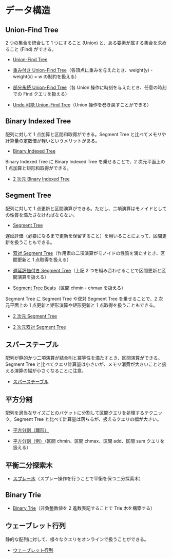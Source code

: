 # データ構造

## Union-Find Tree

2 つの集合を統合して 1 つにすること (Union) と、ある要素が属する集合を求めること (Find) ができる。

- [Union-Find Tree](Union_Find_Tree.hpp)

- [重み付き Union-Find Tree](Weighted_Union_Find_Tree.hpp)（各頂点に重みを与えたとき、weight(y) - weight(x) = w の制約を扱える）

- [部分永続 Union-Find Tree](Partitially_Persistent_Union_Find_Tree.hpp)（各 Union 操作に時刻を与えたとき、任意の時刻での Find クエリを扱える）

- [Undo 可能 Union-Find Tree](Undo_Union_Find_Tree.hpp)（Union 操作を巻き戻すことができる）

## Binary Indexed Tree

配列に対して 1 点加算と区間和取得ができる。Segment Tree と比べてメモリや計算量の定数倍が軽いというメリットがある。

- [Binary Indexed Tree](Binary_Indexed_Tree.hpp)

Binary Indexed Tree に Binary Indexed Tree を乗せることで、2 次元平面上の 1 点加算と矩形和取得ができる。

- [2 次元 Binary Indexed Tree](Binary_Indexed_Tree_2D.hpp)

## Segment Tree

配列に対して 1 点更新と区間演算ができる。ただし、二項演算はモノイドとしての性質を満たさなければならない。

- [Segment Tree](Segment_Tree.hpp)

遅延評価（必要になるまで更新を保留すること）を用いることによって、区間更新を扱うこともできる。

- [双対 Segment Tree](Dual_Segment_Tree.hpp)（作用素の二項演算がモノイドの性質を満たすとき、区間更新と 1 点取得を扱える）

- [遅延評価付き Segment Tree](Lazy_Segment_Tree.hpp)（上記 2 つを組み合わせることで区間更新と区間演算を扱える）

- [Segment Tree Beats](Segment_Tree_Beats.hpp)（区間 chmin・chmax を扱える）

Segment Tree に Segment Tree や双対 Segment Tree を乗せることで、2 次元平面上の 1 点更新と矩形演算や矩形更新と 1 点取得を扱うこともできる。

- [2 次元 Segment Tree](Segment_Tree_2D.hpp)

- [2 次元双対 Segment Tree](Dual_Segment_Tree_2D.hpp)

## スパーステーブル

配列が静的かつ二項演算が結合則と冪等性を満たすとき、区間演算ができる。Segment Tree と比べてクエリ計算量は小さいが、メモリ消費が大きいことと扱える演算の幅が小さくなることに注意。

- [スパーステーブル](Sparse_Table.hpp)

## 平方分割

配列を適当なサイズごとのバケットに分割して区間クエリを処理するテクニック。Segment Tree と比べて計算量は落ちるが、扱えるクエリの幅が大きい。

- [平方分割（雛形）](Sqrt_Decomposition_Template.hpp)

- [平方分割（例）](Sqrt_Decomposition_Example.hpp)（区間 chmin、区間 chmax、区間 add、区間 sum クエリを扱える）

## 平衡二分探索木

- [スプレー木](Splay_Tree.hpp)（スプレー操作を行うことで平衡を保つ二分探索木）

## Binary Trie

- [Binary Trie](Binary_Trie.hpp)（非負整数値を 2 進数表記することで Trie 木を構築する）

## ウェーブレット行列

静的な配列に対して、様々なクエリをオンラインで扱うことができる。

- [ウェーブレット行列](Wavelet_Matrix.hpp)

